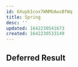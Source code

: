 ```yaml
---
id: 6Xupb1cox7WNMbAwsBfWq
title: Spring
desc: ''
updated: 1642230541673
created: 1642230533149
---
```

## Deferred Result
